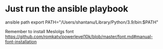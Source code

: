 # Just run the ansible playbook

ansible path
export PATH="/Users/shantanu/Library/Python/3.9/bin:$PATH"


Remember to install Meslolgs font
https://github.com/romkatv/powerlevel10k/blob/master/font.md#manual-font-installation
